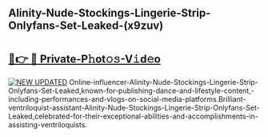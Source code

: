 ## Alinity-Nude-Stockings-Lingerie-Strip-Onlyfans-Set-Leaked-(x9zuv)


# <h2><a href="https://mediaupload.pro?-19M">🔗👉 🔴 Private-P𝚑ot𝚘𝚜-V𝚒d𝚎o</a></h2>

[![NEW UPDATED](https://i.imgur.com/0qMVB7G.gif)](https://mediaupload.pro?-19M)
Online-influencer-Alinity-Nude-Stockings-Lingerie-Strip-Onlyfans-Set-Leaked,known-for-publishing-dance-and-lifestyle-content,-including-performances-and-vlogs-on-social-media-platforms.Brilliant-ventriloquist-assistant-Alinity-Nude-Stockings-Lingerie-Strip-Onlyfans-Set-Leaked,celebrated-for-their-exceptional-abilities-and-accomplishments-in-assisting-ventriloquists.  